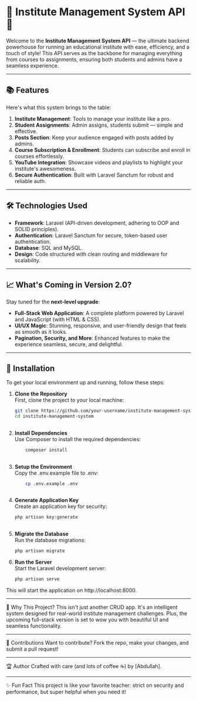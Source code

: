 # 🌟 Institute Management System API 🚀

Welcome to the **Institute Management System API** — the ultimate backend powerhouse for running an educational institute with ease, efficiency, and a touch of style! This API serves as the backbone for managing everything from courses to assignments, ensuring both students and admins have a seamless experience.  

---

## 📚 Features  
Here's what this system brings to the table:  
1. **Institute Management**: Tools to manage your institute like a pro.  
2. **Student Assignments**: Admin assigns, students submit — simple and effective.  
3. **Posts Section**: Keep your audience engaged with posts added by admins.  
4. **Course Subscription & Enrollment**: Students can subscribe and enroll in courses effortlessly.  
5. **YouTube Integration**: Showcase videos and playlists to highlight your institute's awesomeness.  
6. **Secure Authentication**: Built with Laravel Sanctum for robust and reliable auth.  

---

## 🛠️ Technologies Used  
- **Framework**: Laravel (API-driven development, adhering to OOP and SOLID principles).  
- **Authentication**: Laravel Sanctum for secure, token-based user authentication.  
- **Database**: SQL and MySQL.  
- **Design**: Code structured with clean routing and middleware for scalability.  

---

## 📈 What's Coming in Version 2.0?  
Stay tuned for the **next-level upgrade**:  
- **Full-Stack Web Application**: A complete platform powered by Laravel and JavaScript (with HTML & CSS).  
- **UI/UX Magic**: Stunning, responsive, and user-friendly design that feels as smooth as it looks.  
- **Pagination, Security, and More**: Enhanced features to make the experience seamless, secure, and delightful.  

---

## 🚀 Installation

To get your local environment up and running, follow these steps:

1. **Clone the Repository**  
   First, clone the project to your local machine:
   ```bash
   git clone https://github.com/your-username/institute-management-system.git
   cd institute-management-system
    


2. **Install Dependencies**  
    Use Composer to install the required dependencies:

    ```bash
        composer install
        

3. **Setup the Environment**  
    Copy the .env.example file to .env:

    ```bash
        cp .env.example .env
        

4. **Generate Application Key**  
    Create an application key for security:

    ```bash
    php artisan key:generate
        

5. **Migrate the Database**  
    Run the database migrations:

    ```bash
    php artisan migrate
    

6. **Run the Server**  
    Start the Laravel development server:

    ```bash
    php artisan serve
    

This will start the application on http://localhost:8000.


______________________________________________________________________________________________________________________

🧐 Why This Project?
This isn't just another CRUD app. It's an intelligent system designed for real-world institute management challenges. Plus, the upcoming full-stack version is set to wow you with beautiful UI and seamless functionality.

______________________________________________________________________________________________________________________


🤝 Contributions
Want to contribute? Fork the repo, make your changes, and submit a pull request!

______________________________________________________________________________________________________________________


🏆 Author
Crafted with care (and lots of coffee ☕) by [Abdullah].

______________________________________________________________________________________________________________________


✨ Fun Fact
This project is like your favorite teacher: strict on security and performance, but super helpful when you need it!




